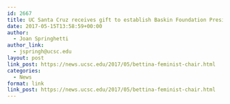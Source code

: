 ```yaml
---
id: 2667
title: UC Santa Cruz receives gift to establish Baskin Foundation Presidential Chair for Feminist Studies
date: 2017-05-15T13:58:59+00:00
author:
  - Joan Springhetti
author_link:
  - jspringh@ucsc.edu
layout: post
link_post: https://news.ucsc.edu/2017/05/bettina-feminist-chair.html
categories:
  - News
format: link
link_post: https://news.ucsc.edu/2017/05/bettina-feminist-chair.html
---
```


